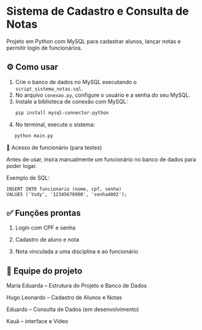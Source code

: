 # Sistema de Cadastro e Consulta de Notas

Projeto em Python com MySQL para cadastrar alunos, lançar notas e permitir login de funcionários.


## ⚙️ Como usar

1. Crie o banco de dados no MySQL executando o `script_sistema_notas.sql`.
2. No arquivo `conexao.py`, configure o usuário e a senha do seu MySQL.
3. Instale a biblioteca de conexão com MySQL:
   ```bash
   pip install mysql-connector-python

4. No terminal, execute o sistema:
```bash
   python main.py
```
👤 Acesso de funcionário (para testes)

Antes de usar, insira manualmente um funcionário no banco de dados para poder logar.

Exemplo de SQL:
```
INSERT INTO funcionario (nome, cpf, senha)
VALUES ('Yudy', '12345678900', 'senha4002');
```


## ✅ Funções prontas

1. Login com CPF e senha

2. Cadastro de aluno e nota

3. Nota vinculada a uma disciplina e ao funcionário




## 👥 Equipe do projeto

Maria Eduarda – Estrutura do Projeto e Banco de Dados

Hugo Leonardo – Cadastro de Alunos e Notas

Eduardo – Consulta de Dados (em desenvolvimento)

Kauã – interface e Vídeo
